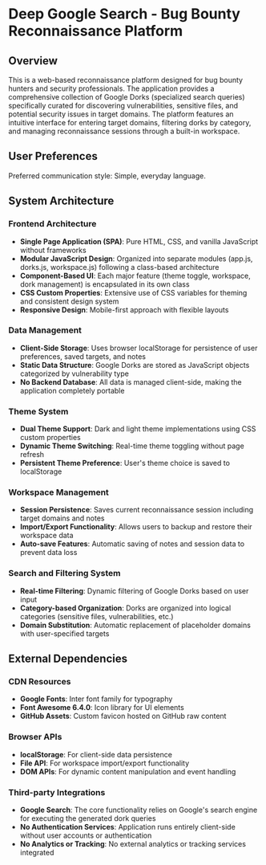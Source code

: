 # Deep Google Search - Bug Bounty Reconnaissance Platform

## Overview

This is a web-based reconnaissance platform designed for bug bounty hunters and security professionals. The application provides a comprehensive collection of Google Dorks (specialized search queries) specifically curated for discovering vulnerabilities, sensitive files, and potential security issues in target domains. The platform features an intuitive interface for entering target domains, filtering dorks by category, and managing reconnaissance sessions through a built-in workspace.

## User Preferences

Preferred communication style: Simple, everyday language.

## System Architecture

### Frontend Architecture
- **Single Page Application (SPA)**: Pure HTML, CSS, and vanilla JavaScript without frameworks
- **Modular JavaScript Design**: Organized into separate modules (app.js, dorks.js, workspace.js) following a class-based architecture
- **Component-Based UI**: Each major feature (theme toggle, workspace, dork management) is encapsulated in its own class
- **CSS Custom Properties**: Extensive use of CSS variables for theming and consistent design system
- **Responsive Design**: Mobile-first approach with flexible layouts

### Data Management
- **Client-Side Storage**: Uses browser localStorage for persistence of user preferences, saved targets, and notes
- **Static Data Structure**: Google Dorks are stored as JavaScript objects categorized by vulnerability type
- **No Backend Database**: All data is managed client-side, making the application completely portable

### Theme System
- **Dual Theme Support**: Dark and light theme implementations using CSS custom properties
- **Dynamic Theme Switching**: Real-time theme toggling without page refresh
- **Persistent Theme Preference**: User's theme choice is saved to localStorage

### Workspace Management
- **Session Persistence**: Saves current reconnaissance session including target domains and notes
- **Import/Export Functionality**: Allows users to backup and restore their workspace data
- **Auto-save Features**: Automatic saving of notes and session data to prevent data loss

### Search and Filtering System
- **Real-time Filtering**: Dynamic filtering of Google Dorks based on user input
- **Category-based Organization**: Dorks are organized into logical categories (sensitive files, vulnerabilities, etc.)
- **Domain Substitution**: Automatic replacement of placeholder domains with user-specified targets

## External Dependencies

### CDN Resources
- **Google Fonts**: Inter font family for typography
- **Font Awesome 6.4.0**: Icon library for UI elements
- **GitHub Assets**: Custom favicon hosted on GitHub raw content

### Browser APIs
- **localStorage**: For client-side data persistence
- **File API**: For workspace import/export functionality
- **DOM APIs**: For dynamic content manipulation and event handling

### Third-party Integrations
- **Google Search**: The core functionality relies on Google's search engine for executing the generated dork queries
- **No Authentication Services**: Application runs entirely client-side without user accounts or authentication
- **No Analytics or Tracking**: No external analytics or tracking services integrated